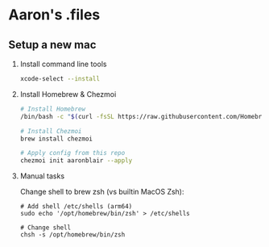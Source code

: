 # Aaron's .files

## Setup a new mac

1. Install command line tools

   ```sh
   xcode-select --install
   ```

2. Install Homebrew & Chezmoi

   ```sh
   # Install Homebrew
   /bin/bash -c "$(curl -fsSL https://raw.githubusercontent.com/Homebrew/install/HEAD/install.sh)"

   # Install Chezmoi
   brew install chezmoi

   # Apply config from this repo
   chezmoi init aaronblair --apply
   ```

3. Manual tasks
   
   Change shell to brew zsh (vs builtin MacOS Zsh):
   ```
   # Add shell /etc/shells (arm64)
   sudo echo '/opt/homebrew/bin/zsh' > /etc/shells

   # Change shell
   chsh -s /opt/homebrew/bin/zsh
  
